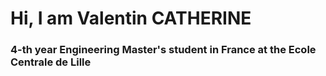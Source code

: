 # Hi, I am Valentin CATHERINE 

### 4-th year Engineering Master's student in France at the Ecole Centrale de Lille  





